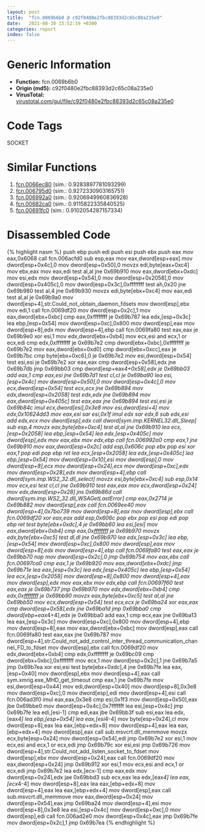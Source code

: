 ```yaml
---
layout: post
title:  "fcn.0069b6b0 @ c92f0480e2fbc88393d2c65c08a235e0"
date:   2021-08-30 15:52:19 +0300
categories: report
index: false
---
```


# Generic Information
- **Function:** fcn.0069b6b0
- **Origin (md5):** c92f0480e2fbc88393d2c65c08a235e0
- **VirusTotal:** [virustotal.com/gui/file/c92f0480e2fbc88393d2c65c08a235e0][virustotal_ref]

# Code Tags
<span class="tag" id="SOCKET">SOCKET</span>


# Similar Functions

1. [fcn.0066ec80][similar_1_ref] (sim.: 0.9283897781093299)
2. [fcn.006795d0][similar_2_ref] (sim.: 0.9272330903165751)
3. [fcn.006992a0][similar_3_ref] (sim.: 0.9206949960836928)
4. [fcn.00682ca0][similar_4_ref] (sim.: 0.9115822335840525)
5. [fcn.00691fc0][similar_5_ref] (sim.: 0.9102054287157334)


# Disassembled Code

{% highlight nasm %}
push ebp
push edi
push esi
push ebx
push eax
mov eax,0x6068
call fcn.006acfd0
sub esp,eax
mov eax,dword[esp+eax]
mov dword[esp+0x4c],0
mov dword[esp+0x50],0
movzx edi,byte[eax+0xc4]
mov ebx,eax
mov eax,edi
test al,al
jne 0x69b910
mov eax,dword[ebx+0xdc]
mov esi,edx
mov dword[esp+0x54],0
mov dword[esp+0x2058],0
mov dword[esp+0x405c],0
mov dword[esp+0x3c],0xffffffff
test ah,0x20
jne 0x69b980
test al,4
jne 0x69b930
movzx edi,byte[ebx+0xc4]
mov eax,edi
test al,al
je 0x69b9a0
mov dword[esp+4],str.Could_not_obtain_daemon_fdsets
mov dword[esp],ebx
mov edi,1
call fcn.0069df20
mov dword[esp+0x2c],1
mov eax,dword[ebx+0xbc]
cmp eax,0xffffffff
je 0x69b787
lea edx,[esp+0x3c]
lea ebp,[esp+0x54]
mov dword[esp+0xc],0x800
mov dword[esp],eax
mov dword[esp+8],edx
mov dword[esp+4],ebp
call fcn.0069fa80
test eax,eax
je 0x69b9e0
xor esi,1
mov edx,dword[ebx+0xb4]
mov ecx,esi
and ecx,1
or ecx,edi
cmp edx,0xffffffff
je 0x69b7e2
cmp dword[ebx+0xbc],0xffffffff
je 0x69b7e2
mov eax,dword[ebx+0xd0]
cmp dword[ebx+0xcc],eax
je 0x69b7bc
cmp byte[ebx+0xc6],0
je 0x69b7e2
mov esi,dword[esp+0x54]
test esi,esi
je 0x69b7e2
xor eax,eax
cmp dword[esp+0x58],edx
jne 0x69b7db
jmp 0x69bb03
cmp dword[esp+eax*4+0x58],edx
je 0x69bb03
add eax,1
cmp eax,esi
jne 0x69b7d1
test cl,cl
je 0x69ba90
lea esi,[esp+0x4c]
mov dword[esp+0x50],0
mov dword[esp+0x4c],0
mov ecx,dword[esp+0x54]
test ecx,ecx
jne 0x69b894
mov edx,dword[esp+0x2058]
test edx,edx
jne 0x69b894
mov eax,dword[esp+0x405c]
test eax,eax
jne 0x69b894
test esi,esi
je 0x69b84c
imul ecx,dword[esi],0x3e8
mov esi,dword[esi+4]
mov edx,0x10624dd3
mov eax,esi
sar esi,0x1f
imul edx
sar edx,6
sub edx,esi
add edx,ecx
mov dword[esp],edx
call dword[sym.imp.KERNEL32.dll_Sleep]
sub esp,4
movzx eax,byte[ebx+0xc4]
test al,al
jne 0x69b910
lea ecx,[esp+0x2058]
lea ebp,[esp+0x54]
lea edx,[esp+0x405c]
mov dword[esp],edx
mov eax,ebx
mov edx,ebp
call fcn.006992a0
cmp eax,1
jne 0x69b910
mov eax,dword[esp+0x2c]
add esp,0x606c
pop ebx
pop esi
xor eax,1
pop edi
pop ebp
ret
lea ecx,[esp+0x2058]
lea edx,[esp+0x405c]
lea ebp,[esp+0x54]
mov dword[esp+0x10],esi
mov dword[esp],0
mov dword[esp+8],ecx
mov dword[esp+0x24],ecx
mov dword[esp+0xc],edx
mov dword[esp+0x28],edx
mov dword[esp+4],ebp
call dword[sym.imp.WS2_32.dll_select]
movzx esi,byte[ebx+0xc4]
sub esp,0x14
mov ecx,esi
test cl,cl
jne 0x69b910
test eax,eax
mov ecx,dword[esp+0x24]
mov edx,dword[esp+0x28]
jns 0x69b86d
call dword[sym.imp.WS2_32.dll_WSAGetLastError]
cmp eax,0x2714
je 0x69b882
mov dword[esp],eax
call fcn.0069ee40
mov dword[esp+4],0x7ba739
mov dword[esp+8],eax
mov dword[esp],ebx
call fcn.0069df20
xor eax,eax
add esp,0x606c
pop ebx
pop esi
pop edi
pop ebp
ret
test byte[ebx+0xdc],4
je 0x69bb60
lea esi,[esi]
mov eax,dword[ebx+0xb4]
cmp eax,0xffffffff
je 0x69b970
movzx edx,byte[ebx+0xc5]
test dl,dl
jne 0x69b970
lea edx,[esp+0x3c]
lea ebp,[esp+0x54]
mov dword[esp+0xc],0x800
mov dword[esp],eax
mov dword[esp+8],edx
mov dword[esp+4],ebp
call fcn.0069fa80
test eax,eax
je 0x69bb70
nop
mov dword[esp+0x2c],0
jmp 0x69b754
mov eax,ebx
call fcn.00697ca0
cmp eax,1
je 0x69b920
mov eax,dword[ebx+0xdc]
jmp 0x69b71e
lea eax,[esp+0x3c]
lea edx,[esp+0x405c]
lea ebp,[esp+0x54]
lea ecx,[esp+0x2058]
mov dword[esp+8],0x800
mov dword[esp+4],eax
mov dword[esp],edx
mov eax,ebx
mov edx,ebp
call fcn.00697f60
test eax,eax
je 0x69b737
jmp 0x69b970
mov edx,dword[ebx+0xb4]
cmp edx,0xffffffff
je 0x69bb90
movzx eax,byte[ebx+0xc5]
test al,al
jne 0x69bb50
mov ecx,dword[esp+0x54]
test ecx,ecx
je 0x69ba24
xor eax,eax
cmp dword[esp+0x58],edx
jne 0x69ba1d
jmp 0x69bba0
cmp dword[ebp+eax*4+4],edx
je 0x69bba0
add eax,1
cmp ecx,eax
jne 0x69ba13
lea eax,[esp+0x3c]
mov dword[esp+0xc],0x800
mov dword[esp+4],ebp
mov dword[esp+8],eax
mov eax,dword[ebx+0xbc]
mov dword[esp],eax
call fcn.0069fa80
test eax,eax
jne 0x69b787
mov dword[esp+4],str.Could_not_add_control_inter_thread_communication_channel_FD_to_fdset
mov dword[esp],ebx
call fcn.0069df20
mov edx,dword[ebx+0xb4]
cmp edx,0xffffffff
je 0x69bc09
cmp dword[ebx+0xbc],0xffffffff
mov ecx,1
mov dword[esp+0x2c],1
jne 0x69b7a5
jmp 0x69b7ea
xor esi,esi
test byte[ebx+0xdc],4
jne 0x69b7fe
lea eax,[esp+0x40]
mov dword[esp],ebx
mov dword[esp+4],eax
call sym.xmrig.exe_MHD_get_timeout
cmp eax,1
jne 0x69b7fe
mov esi,dword[esp+0x44]
mov edi,dword[esp+0x40]
mov dword[esp+8],0x3e8
mov dword[esp+0xc],0
mov dword[esp],edi
mov dword[esp+4],esi
call fcn.006ad3f0
imul eax,eax,0x3e8
cmp esi,0x1f3
mov dword[esp+0x50],eax
jbe 0x69bbe0
mov dword[esp+0x4c],0x7fffffff
lea esi,[esp+0x4c]
jmp 0x69b7fe
lea edi,[esi-1]
cmp edi,eax
jbe 0x69bb3f
sub esi,eax
lea edx,[eax*4]
lea ebp,[esp+0x54]
lea eax,[esi*4-4]
mov byte[esp+0x24],cl
mov dword[esp+8],eax
lea eax,[ebp+edx+8]
mov dword[esp+4],eax
lea eax,[ebp+edx+4]
mov dword[esp],eax
call sub.msvcrt.dll_memmove
movzx ecx,byte[esp+0x24]
mov dword[esp+0x54],edi
jmp 0x69b7e2
xor esi,1
mov ecx,esi
and ecx,1
or ecx,edi
jmp 0x69b79c
xor esi,esi
jmp 0x69b726
mov dword[esp+4],str.Could_not_add_listen_socket_to_fdset
mov dword[esp],ebx
mov dword[esp+0x24],eax
call fcn.0069df20
mov eax,dword[esp+0x24]
jmp 0x69b912
xor esi,1
mov ecx,esi
and ecx,1
or ecx,edi
jmp 0x69b7e2
lea edx,[ecx-1]
cmp eax,edx
mov dword[esp+0x24],edx
jae 0x69bbd3
sub ecx,eax
lea edx,[eax*4]
lea eax,[ecx*4-4]
mov dword[esp+8],eax
lea eax,[ebp+edx+8]
mov dword[esp+4],eax
lea eax,[ebp+edx+4]
mov dword[esp],eax
call sub.msvcrt.dll_memmove
mov eax,dword[esp+0x24]
mov dword[esp+0x54],eax
jmp 0x69ba24
mov dword[esp+4],esi
mov dword[esp+8],0x3e8
lea esi,[esp+0x4c]
mov dword[esp+0xc],0
mov dword[esp],edi
call fcn.006ad2e0
mov dword[esp+0x4c],eax
jmp 0x69b7fe
mov dword[esp+0x2c],1
jmp 0x69b7ea
{% endhighlight %}


[similar_1_ref]: /report/fcn.0066ec80@c92f0480e2fbc88393d2c65c08a235e0
[similar_2_ref]: /report/fcn.006795d0@c92f0480e2fbc88393d2c65c08a235e0
[similar_3_ref]: /report/fcn.006992a0@c92f0480e2fbc88393d2c65c08a235e0
[similar_4_ref]: /report/fcn.00682ca0@c92f0480e2fbc88393d2c65c08a235e0
[similar_5_ref]: /report/fcn.00691fc0@c92f0480e2fbc88393d2c65c08a235e0
[virustotal_ref]: https://www.virustotal.com/gui/file/c92f0480e2fbc88393d2c65c08a235e0